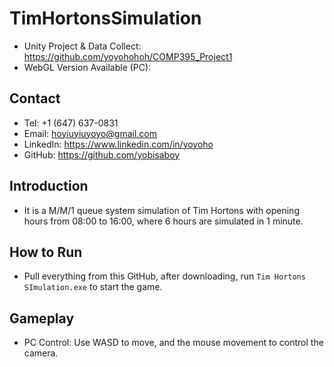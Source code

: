 # TimHortonsSimulation
- Unity Project & Data Collect: https://github.com/yoyohohoh/COMP395_Project1
- WebGL Version Available (PC):
  
## Contact
- Tel: +1 (647) 637-0831
- Email: hoyiuyiuyoyo@gmail.com
- LinkedIn: https://www.linkedin.com/in/yoyoho
- GitHub: https://github.com/yobisaboy

## Introduction
- It is a M/M/1 queue system simulation of Tim Hortons with opening hours from 08:00 to 16:00, where 6 hours are simulated in 1 minute.

## How to Run
- Pull everything from this GitHub, after downloading, run `Tim Hortons SImulation.exe` to start the game.

## Gameplay
- PC Control: Use WASD to move, and the mouse movement to control the camera.
